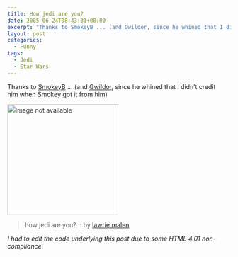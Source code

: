 ```yaml
---
title: How jedi are you?
date: 2005-06-24T08:43:31+00:00
excerpt: "Thanks to SmokeyB ... (and Gwildor, since he whined that I didn't credit him when Smokey got it from him) how jedi are"
layout: post
categories:
  - Funny
tags:
  - Jedi
  - Star Wars
---
```


Thanks to [SmokeyB](http://bacon.frymybacon.com/) &#8230; (and [Gwildor](http://gwild0r.tumblr.com/), since he whined that I didn&#8217;t credit him when Smokey got it from him)

<img class="aligncenter size-full wp-image-3162" style="color: #333333; font-style: normal; line-height: 24px;" title="Image_not_available" src="https://cdn.craigmcn.ca/img/Image_not_available.png" alt="Image not available" width="250" height="250" srcset="https://cdn.craigmcn.ca/img/Image_not_available.png 250w, https://cdn.craigmcn.ca/img/Image_not_available-150x150.png 150w" sizes="(max-width: 250px) 100vw, 250px" />

> how jedi are you? :: by <a href="http://www.indextwo.net/">lawrie malen</a>

_I had to edit the code underlying this post due to some HTML 4.01 non-compliance._
